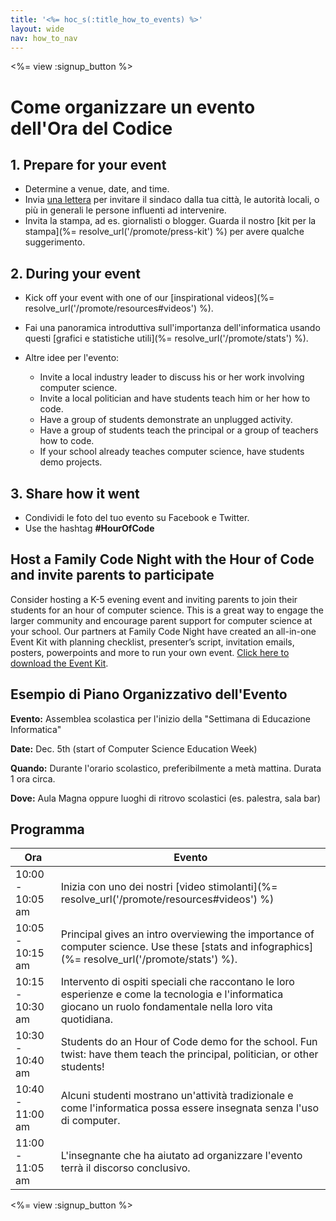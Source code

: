 ```yaml
---
title: '<%= hoc_s(:title_how_to_events) %>'
layout: wide
nav: how_to_nav
---
```

<%= view :signup_button %>

# Come organizzare un evento dell'Ora del Codice

## 1. Prepare for your event

- Determine a venue, date, and time.
- Invia [una lettera](https://docs.google.com/a/code.org/document/d/1eP41sKW7y0qq_JvkRIgZK8dWYICaGRZ4CCDETXa78wY/edit) per invitare il sindaco dalla tua città, le autorità locali, o più in generali le persone influenti ad intervenire.
- Invita la stampa, ad es. giornalisti o blogger. Guarda il nostro [kit per la stampa](%= resolve_url('/promote/press-kit') %) per avere qualche suggerimento.

## 2. During your event

- Kick off your event with one of our [inspirational videos](%= resolve_url('/promote/resources#videos') %).
- Fai una panoramica introduttiva sull'importanza dell'informatica usando questi [grafici e statistiche utili](%= resolve_url('/promote/stats') %).   
      
    
- Altre idee per l'evento: 
    - Invite a local industry leader to discuss his or her work involving computer science.
    - Invite a local politician and have students teach him or her how to code.
    - Have a group of students demonstrate an unplugged activity.
    - Have a group of students teach the principal or a group of teachers how to code.
    - If your school already teaches computer science, have students demo projects.

## 3. Share how it went

- Condividi le foto del tuo evento su Facebook e Twitter. 
- Use the hashtag **#HourOfCode**

## Host a Family Code Night with the Hour of Code and invite parents to participate

Consider hosting a K-5 evening event and inviting parents to join their students for an hour of computer science. This is a great way to engage the larger community and encourage parent support for computer science at your school. Our partners at Family Code Night have created an all-in-one Event Kit with planning checklist, presenter’s script, invitation emails, posters, powerpoints and more to run your own event. [Click here to download the Event Kit](http://www.familycodenight.org/DownloadCodeDotOrg.html).

## Esempio di Piano Organizzativo dell'Evento

**Evento:** Assemblea scolastica per l'inizio della "Settimana di Educazione Informatica"

**Date:** Dec. 5th (start of Computer Science Education Week)

**Quando:** Durante l'orario scolastico, preferibilmente a metà mattina. Durata 1 ora circa.

**Dove:** Aula Magna oppure luoghi di ritrovo scolastici (es. palestra, sala bar)   
  


## Programma

| Ora              | Evento                                                                                                                                                         |
| ---------------- | -------------------------------------------------------------------------------------------------------------------------------------------------------------- |
| 10:00 - 10:05 am | Inizia con uno dei nostri [video stimolanti](%= resolve_url('/promote/resources#videos') %)                                                                    |
| 10:05 - 10:15 am | Principal gives an intro overviewing the importance of computer science. Use these [stats and infographics](%= resolve_url('/promote/stats') %).               |
| 10:15 - 10:30 am | Intervento di ospiti speciali che raccontano le loro esperienze e come la tecnologia e l'informatica giocano un ruolo fondamentale nella loro vita quotidiana. |
| 10:30 - 10:40 am | Students do an Hour of Code demo for the school. Fun twist: have them teach the principal, politician, or other students!                                      |
| 10:40 - 11:00 am | Alcuni studenti mostrano un'attività tradizionale e come l'informatica possa essere insegnata senza l'uso di computer.                                         |
| 11:00 - 11:05 am | L'insegnante che ha aiutato ad organizzare l'evento terrà il discorso conclusivo.                                                                              |

<%= view :signup_button %>